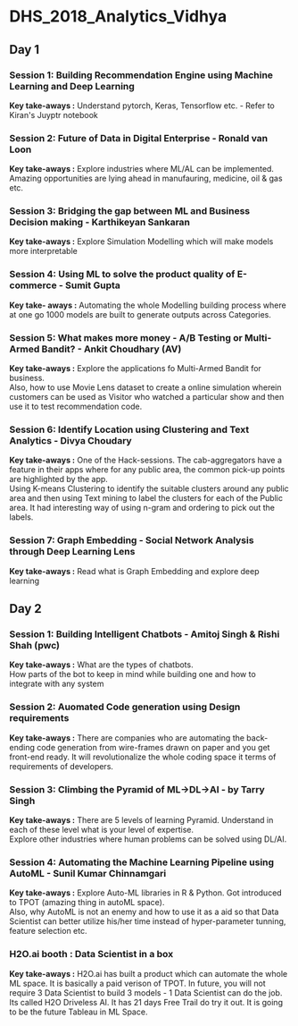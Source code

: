 # DHS_2018_Analytics_Vidhya

## Day 1

### Session 1: Building Recommendation Engine using Machine Learning and Deep Learning
**Key take-aways :** Understand pytorch, Keras, Tensorflow etc. - Refer to Kiran's Juyptr notebook

### Session 2: Future of Data in Digital Enterprise - Ronald van Loon
**Key take-aways :** Explore industries where ML/AL can be implemented. Amazing opportunities are lying ahead in manufauring, medicine, oil & gas etc.

### Session 3: Bridging the gap between ML and Business Decision making - Karthikeyan Sankaran
**Key take-aways :** Explore Simulation Modelling which will make models more interpretable

### Session 4: Using ML to solve the product quality of E-commerce - Sumit Gupta
**Key take- aways :** Automating the whole Modelling building process where at one go 1000 models are built to generate outputs across Categories.

### Session 5: What makes more money - A/B Testing or Multi-Armed Bandit? - Ankit Choudhary (AV)
**Key take-aways :** Explore the applications fo Multi-Armed Bandit for business.<br />
Also, how to use Movie Lens dataset to create a online simulation wherein customers can be used as Visitor who watched a particular show and then use it to test recommendation code.

### Session 6: Identify Location using Clustering and Text Analytics - Divya Choudary
**Key take-aways :** One of the Hack-sessions. The cab-aggregators have a feature in their apps where for any public area, the common pick-up points are highlighted by the app.<br />
Using K-means Clustering to identify the suitable clusters around any public area and then using Text mining to  label the clusters for each of the Public area. It had interesting way of using n-gram and ordering to pick out the labels.

### Session 7: Graph Embedding - Social Network Analysis through Deep Learning Lens
**Key take-aways :** Read what is Graph Embedding and explore deep learning

## Day 2

### Session 1: Building Intelligent Chatbots - Amitoj Singh & Rishi Shah (pwc)
**Key take-aways :** What are the types of chatbots.<br />
How parts of the bot to keep in mind while building one and how to integrate with any system

### Session 2: Auomated Code generation using Design requirements
**Key take-aways :** There are companies who are automating the back-ending code generation from wire-frames drawn on paper and you get front-end ready. It will revolutionalize the whole coding space it terms of requirements of developers.

### Session 3: Climbing the Pyramid of ML->DL->AI  - by Tarry Singh
**Key take-aways :** There are 5 levels of learning Pyramid. Understand in each of these level what is your level of expertise.<br />
Explore other industries where human problems can be solved using DL/AI.

### Session 4: Automating the Machine Learning Pipeline using AutoML - Sunil Kumar Chinnamgari
**Key take-aways :** Explore Auto-ML libraries in R & Python. Got introduced to TPOT (amazing thing in autoML space).<br />
Also, why AutoML is not an enemy and how to use it as a aid so that Data Scientist can better utilize his/her time instead of hyper-parameter tunning, feature selection etc.

### H2O.ai booth : Data Scientist in a box
**Key take-aways :** H2O.ai has built a product which can automate the whole ML space. It is basically a paid verison of TPOT.
In future, you will not require 3 Data Scientist to build 3 models - 1 Data Scientist can do the job. Its called H2O Driveless AI. It has 21 days Free Trail do try it out. It is going to be the future Tableau in ML Space.
